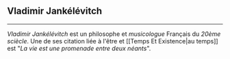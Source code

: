 

## Vladimir Jankélévitch

---

*Vladimir Jankélévitch* est un philosophe et *musicologue* Français du *20ème sciècle*. Une de ses citation liée à l'être et [[Temps Et Existence|au temps]] est "*La vie est une promenade entre deux néants*".